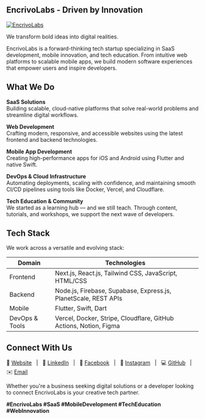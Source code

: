## EncrivoLabs - Driven by Innovation

[![EncrivoLabs](https://raw.githubusercontent.com/EncrivoLabs/.github/main/encrivo-cover.png)](https://encrivolabs.com)



We transform bold ideas into digital realities.

EncrivoLabs is a forward-thinking tech startup specializing in SaaS development, mobile innovation, and tech education. From intuitive web platforms to scalable mobile apps, we build modern software experiences that empower users and inspire developers.


## What We Do

**SaaS Solutions**  
Building scalable, cloud-native platforms that solve real-world problems and streamline digital workflows.

**Web Development**  
Crafting modern, responsive, and accessible websites using the latest frontend and backend technologies.

**Mobile App Development**  
Creating high-performance apps for iOS and Android using Flutter and native Swift.

**DevOps & Cloud Infrastructure**  
Automating deployments, scaling with confidence, and maintaining smooth CI/CD pipelines using tools like Docker, Vercel, and Cloudflare.

**Tech Education & Community**  
We started as a learning hub — and we still teach. Through content, tutorials, and workshops, we support the next wave of developers.



## Tech Stack

We work across a versatile and evolving stack:

| Domain         | Technologies                                                               |
|----------------|----------------------------------------------------------------------------|
| Frontend       | Next.js, React.js, Tailwind CSS, JavaScript, HTML/CSS                     |
| Backend        | Node.js, Firebase, Supabase, Express.js, PlanetScale, REST APIs           |
| Mobile         | Flutter, Swift, Dart                                                       |
| DevOps & Tools | Vercel, Docker, Stripe, Cloudflare, GitHub Actions, Notion, Figma         |


## Connect With Us

📎 [Website](https://encrivolabs.com) &nbsp; | &nbsp; 💼 [LinkedIn](https://linkedin.com/company/encrivo-labs) &nbsp; | &nbsp; 📘 [Facebook](https://facebook.com/EncrivoLabs) &nbsp; | &nbsp; 📸 [Instagram](https://instagram.com/EncrivoLabs) &nbsp; | &nbsp; 💻 [GitHub](https://github.com/EncrivoLabs) &nbsp; | &nbsp; ✉️ [Email](mailto:hello@encrivoalabs.com)



Whether you're a business seeking digital solutions or a developer looking to connect EncrivoLabs is your creative tech partner.


**#EncrivoLabs #SaaS #MobileDevelopment #TechEducation #WebInnovation**
